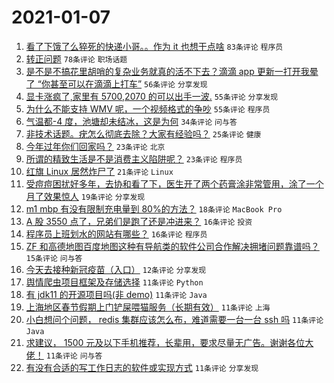 # 2021-01-07

1. [看了下饿了么猝死的快递小哥。。作为 it 也想干点啥](https://www.v2ex.com/t/742422) `83条评论` `程序员`
1. [转正问题](https://www.v2ex.com/t/742412) `78条评论` `职场话题`
1. [是不是不搞花里胡哨的复杂业务就真的活不下去？滴滴 app 更新一打开我晕了 “你甚至可以在滴滴上打车”](https://www.v2ex.com/t/742521) `56条评论` `分享发现`
1. [显卡涨疯了,家里有 5700,2070 的可以出手一波.](https://www.v2ex.com/t/742427) `55条评论` `分享发现`
1. [为什么不能支持 WMV 呢，一个视频格式的争吵](https://www.v2ex.com/t/742438) `55条评论` `程序员`
1. [气温都-4 度，池塘却未结冰，这是为何](https://www.v2ex.com/t/742504) `34条评论` `问与答`
1. [非技术话题。疣怎么彻底去除？大家有经验吗？](https://www.v2ex.com/t/742496) `25条评论` `健康`
1. [今年过年你们回家吗？](https://www.v2ex.com/t/742502) `23条评论` `北京`
1. [所谓的精致生活是不是消费主义陷阱呢？](https://www.v2ex.com/t/742478) `23条评论` `程序员`
1. [红旗 Linux 居然炸尸了](https://www.v2ex.com/t/742526) `21条评论` `Linux`
1. [受痘痘困扰好多年，去协和看了下，医生开了两个药膏涂非常管用，涂了一个月了效果惊人](https://www.v2ex.com/t/742547) `19条评论` `分享发现`
1. [m1 mbp 有没有限制充电量到 80%的方法？](https://www.v2ex.com/t/742472) `18条评论` `MacBook Pro`
1. [A 股 3550 点了，兄弟们是跑了还是冲进来？](https://www.v2ex.com/t/742550) `16条评论` `投资`
1. [程序员上班划水的网站有哪些？](https://www.v2ex.com/t/742467) `16条评论` `程序员`
1. [ZF 和高德地图百度地图这种有导航类的软件公司合作解决拥堵问题靠谱吗？](https://www.v2ex.com/t/742400) `15条评论` `问与答`
1. [今天去接种新冠疫苗（入口）](https://www.v2ex.com/t/742401) `12条评论` `分享发现`
1. [舆情爬虫项目框架及存储选择](https://www.v2ex.com/t/742545) `11条评论` `Python`
1. [有 jdk11 的开源项目吗(非 demo)](https://www.v2ex.com/t/742525) `11条评论` `Java`
1. [上海地区春节假期上门铲屎喂猫服务（长期有效）](https://www.v2ex.com/t/742522) `11条评论` `上海`
1. [小白想问个问题， redis 集群应该怎么布，难道需要一台一台 ssh 吗](https://www.v2ex.com/t/742492) `11条评论` `Java`
1. [求建议， 1500 元及以下手机推荐，长辈用，要求尽量无广告。谢谢各位大佬！](https://www.v2ex.com/t/742482) `11条评论` `问与答`
1. [有没有合适的写工作日志的软件或实现方式](https://www.v2ex.com/t/742388) `11条评论` `分享发现`
